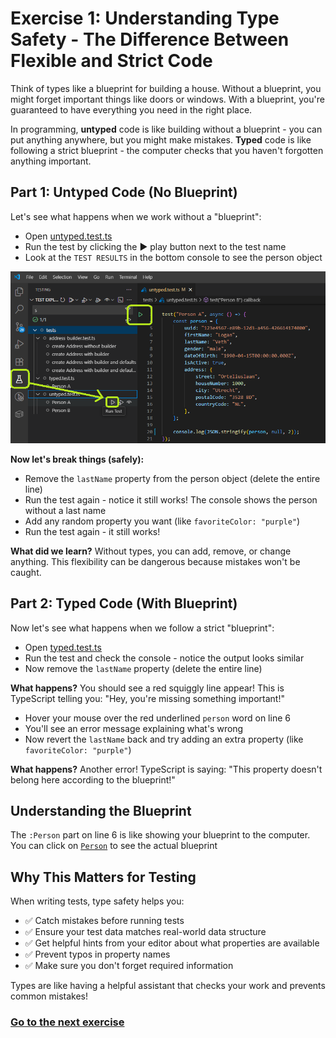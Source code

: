 # Exercise 1: Understanding Type Safety - The Difference Between Flexible and Strict Code

Think of types like a blueprint for building a house. Without a blueprint, you might forget important things like doors or windows. With a blueprint, you're guaranteed to have everything you need in the right place.

In programming, **untyped** code is like building without a blueprint - you can put anything anywhere, but you might make mistakes. **Typed** code is like following a strict blueprint - the computer checks that you haven't forgotten anything important.

## Part 1: Untyped Code (No Blueprint)
Let's see what happens when we work without a "blueprint":

- Open [untyped.test.ts](../tests/untyped.test.ts)
- Run the test by clicking the ▶️ play button next to the test name
- Look at the `TEST RESULTS` in the bottom console to see the person object

![](../images/exercise1.png)

**Now let's break things (safely):**
- Remove the `lastName` property from the person object (delete the entire line)
- Run the test again - notice it still works! The console shows the person without a last name
- Add any random property you want (like `favoriteColor: "purple"`)
- Run the test again - it still works!

**What did we learn?** Without types, you can add, remove, or change anything. This flexibility can be dangerous because mistakes won't be caught.

## Part 2: Typed Code (With Blueprint)
Now let's see what happens when we follow a strict "blueprint":

- Open [typed.test.ts](../tests/typed.test.ts)
- Run the test and check the console - notice the output looks similar
- Now remove the `lastName` property (delete the entire line)

**What happens?** You should see a red squiggly line appear! This is TypeScript telling you: "Hey, you're missing something important!"

- Hover your mouse over the red underlined `person` word on line 6
- You'll see an error message explaining what's wrong
- Now revert the `lastName` back and try adding an extra property (like `favoriteColor: "purple"`)

**What happens?** Another error! TypeScript is saying: "This property doesn't belong here according to the blueprint!"

## Understanding the Blueprint
The `:Person` part on line 6 is like showing your blueprint to the computer. You can click on [`Person`](../tests/models/person.ts) to see the actual blueprint

## Why This Matters for Testing
When writing tests, type safety helps you:
- ✅ Catch mistakes before running tests
- ✅ Ensure your test data matches real-world data structure
- ✅ Get helpful hints from your editor about what properties are available
- ✅ Prevent typos in property names
- ✅ Make sure you don't forget required information

Types are like having a helpful assistant that checks your work and prevents common mistakes!

### [Go to the next exercise](./EXERCISE2.md)
